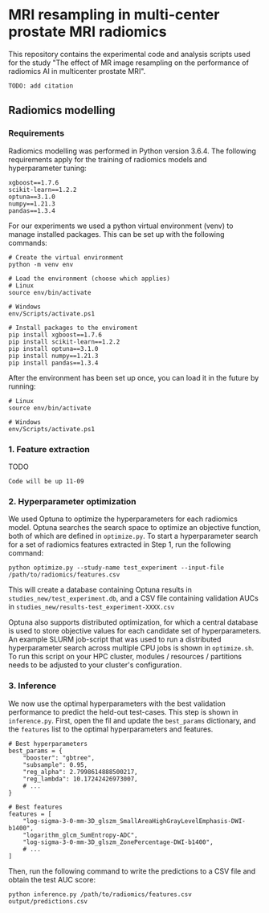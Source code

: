 # MRI resampling in multi-center prostate MRI radiomics
This repository contains the experimental code and analysis scripts used for the study "The effect of MR image resampling on the performance of radiomics AI in multicenter prostate MRI".
```
TODO: add citation
```

## Radiomics modelling
### Requirements
Radiomics modelling was performed in Python version 3.6.4.
The following requirements apply for the training of radiomics models and hyperparameter tuning:
```
xgboost==1.7.6
scikit-learn==1.2.2
optuna==3.1.0
numpy==1.21.3
pandas==1.3.4
```

For our experiments we used a python virtual environment (venv) to manage installed packages.
This can be set up with the following commands: 
```
# Create the virtual environment
python -m venv env

# Load the environment (choose which applies)
# Linux
source env/bin/activate

# Windows
env/Scripts/activate.ps1

# Install packages to the enviroment
pip install xgboost==1.7.6
pip install scikit-learn==1.2.2
pip install optuna==3.1.0
pip install numpy==1.21.3
pip install pandas==1.3.4
```

After the environment has been set up once, you can load it in the future by running:
```
# Linux
source env/bin/activate

# Windows
env/Scripts/activate.ps1
```

### 1. Feature extraction
TODO
```
Code will be up 11-09
```

### 2. Hyperparameter optimization
We used Optuna to optimize the hyperparameters for each radiomics model.
Optuna searches the search space to optimize an objective function, both of which are defined in `optimize.py`.
To start a hyperparameter search for a set of radiomics features extracted in Step 1, run the following command:
```
python optimize.py --study-name test_experiment --input-file /path/to/radiomics/features.csv 
```
This will create a database containing Optuna results in `studies_new/test_experiment.db`, and a CSV file containing validation AUCs in `studies_new/results-test_experiment-XXXX.csv`

Optuna also supports distributed optimization, for which a central database is used to store objective values for each candidate set of hyperparameters.
An example SLURM job-script that was used to run a distributed hyperparameter search across multiple CPU jobs is shown in `optimize.sh`.
To run this script on your HPC cluster, modules / resources / partitions needs to be adjusted to your cluster's configuration. 

### 3. Inference
We now use the optimal hyperparameters with the best validation performance to predict the held-out test-cases.
This step is shown in `inference.py`.
First, open the fil and update the `best_params` dictionary, and the `features` list to the optimal hyperparameters and features.
```
# Best hyperparameters
best_params = {
    "booster": "gbtree",
    "subsample": 0.95,
    "reg_alpha": 2.7998614888500217,
    "reg_lambda": 10.17242426973007,
    # ...
}

# Best features
features = [
    "log-sigma-3-0-mm-3D_glszm_SmallAreaHighGrayLevelEmphasis-DWI-b1400",
    "logarithm_glcm_SumEntropy-ADC",
    "log-sigma-3-0-mm-3D_glszm_ZonePercentage-DWI-b1400",
    # ...
]
```

Then, run the following command to write the predictions to a CSV file and obtain the test AUC score:
```
python inference.py /path/to/radiomics/features.csv output/predictions.csv
```
